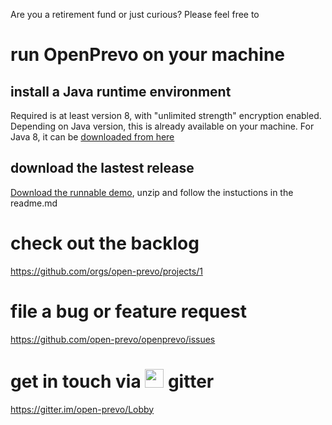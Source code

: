 Are you a retirement fund or just curious? 
Please feel free to 

# run OpenPrevo on your machine

## install a Java runtime environment
Required is at least version 8, with "unlimited strength" encryption enabled. Depending on Java version, this is already available on your machine. For Java 8, it can be [downloaded from here](http://www.oracle.com/technetwork/java/javase/downloads/jce8-download-2133166.html) 

## download the lastest release
[Download the runnable demo](https://github.com/open-prevo/openprevo/releases), unzip and follow the instuctions in the readme.md

# check out the backlog

https://github.com/orgs/open-prevo/projects/1

# file a bug or feature request

https://github.com/open-prevo/openprevo/issues

# get in touch via <img src="https://cdn.worldvectorlogo.com/logos/gitter.svg" width="30" height="30" /> gitter

https://gitter.im/open-prevo/Lobby

